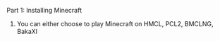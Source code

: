 Part 1: Installing Minecraft
1. You can either choose to play Minecraft on HMCL, PCL2, BMCLNG, BakaXl